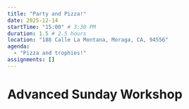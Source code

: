 ```yaml
---
title: "Party and Pizza!"
date: 2025-12-14
startTime: "15:00" # 3:30 PM
duration: 1.5 # 2.5 hours
location: "188 Calle La Montana, Moraga, CA, 94556"
agenda:
  - "Pizza and trophies!"
assignments: []
---
```


# Advanced Sunday Workshop
